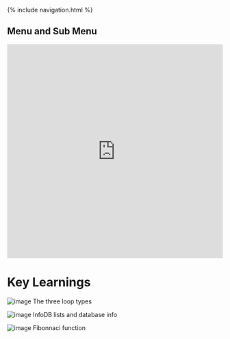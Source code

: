 {% include navigation.html %}

## Menu and Sub Menu

<iframe frameborder="0" width="100%" height="500px" src="https://replit.com/@ColinHoward3/KolinPersonalGithub-4?embed=true"></iframe>

# Key Learnings

![image](https://user-images.githubusercontent.com/89219634/159347153-b026ef34-4039-4470-9f45-b657351923c1.png)
The three loop types

![image](https://user-images.githubusercontent.com/89219634/159347341-5610e9a7-612f-4367-a68b-28b2ba579b2e.png)
InfoDB lists and database info

![image](https://user-images.githubusercontent.com/89219634/159347506-5a893885-effe-4db9-803f-67e951c33533.png)
Fibonnaci function
